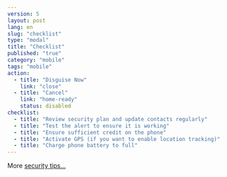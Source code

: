 ```yaml
---
version: 5
layout: post
lang: en
slug: "checklist"
type: "modal"
title: "Checklist"
published: "true"
category: "mobile"
tags: "mobile"
action:
  - title: "Disguise Now"
    link: "close"
  - title: "Cancel"
    link: "home-ready"
    status: disabled
checklist:
  - title: "Review security plan and update contacts regularly"
  - title: "Test the alert to ensure it is working"
  - title: "Ensure sufficient credit on the phone"
  - title: "Activate GPS (if you want to enable location tracking)"
  - title: "Charge phone battery to full"
---
```


More [security tips...](#help-charge)
